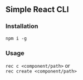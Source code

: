 ## Simple React CLI

### Installation
`npm i -g`

### Usage
`rec c <component/path>` or \
`rec create <component/path>`